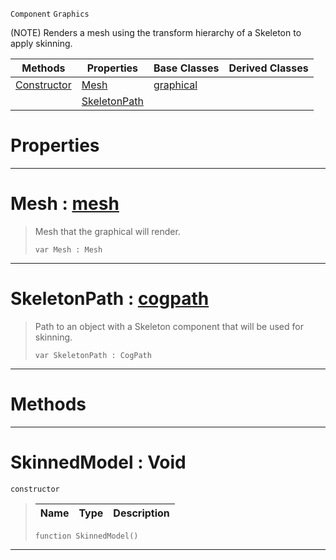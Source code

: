  `Component` `Graphics`



(NOTE) Renders a mesh using the transform hierarchy of a Skeleton to apply skinning.

|Methods|Properties|Base Classes|Derived Classes|
|---|---|---|---|
|[ Constructor](https://github.com/ArendDanielek/ZeroDocsTest/blob/master/code_reference/class_reference/skinnedmodel.markdown#skinnedmodel-void)|[ Mesh](https://github.com/ArendDanielek/ZeroDocsTest/blob/master/code_reference/class_reference/skinnedmodel.markdown#mesh-zero-engine-documen)|[graphical](https://github.com/ArendDanielek/ZeroDocsTest/blob/master/code_reference/class_reference/graphical.markdown)| |
| |[ SkeletonPath](https://github.com/ArendDanielek/ZeroDocsTest/blob/master/code_reference/class_reference/skinnedmodel.markdown#skeletonpath-zero-engine)| | |


 #  Properties


---  
 #  Mesh : [mesh](https://github.com/ArendDanielek/ZeroDocsTest/blob/master/code_reference/class_reference/mesh.markdown)

> Mesh that the graphical will render.
> ``` lang=cpp, name=Zilch
> var Mesh : Mesh


---  
 #  SkeletonPath : [cogpath](https://github.com/ArendDanielek/ZeroDocsTest/blob/master/code_reference/class_reference/cogpath.markdown)

> Path to an object with a Skeleton component that will be used for skinning.
> ``` lang=cpp, name=Zilch
> var SkeletonPath : CogPath


---  
 #  Methods


---  
 #  SkinnedModel : Void

 `constructor`

> 
> |Name|Type|Description|
> |---|---|---|
> ``` lang=cpp, name=Zilch
> function SkinnedModel()
> ``` 


---  
 
  
  
  
  
  
  
  

 